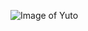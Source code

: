 ![Image of Yuto](file:///Users/moriyuuto/Pictures/Photos%20Library.photoslibrary/private/com.apple.Photos/ExternalEditSessions/3FE2066E-3E2B-434F-BC72-7E760470809E/IMG_0491.jpeg)
